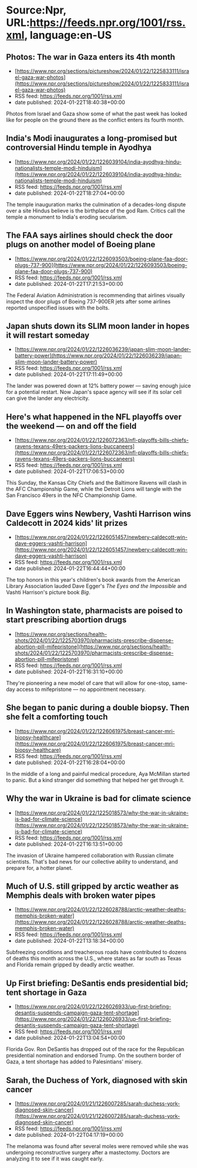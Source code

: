 # Source:Npr, URL:https://feeds.npr.org/1001/rss.xml, language:en-US

## Photos: The war in Gaza enters its 4th month
 - [https://www.npr.org/sections/pictureshow/2024/01/22/1225833111/israel-gaza-war-photos](https://www.npr.org/sections/pictureshow/2024/01/22/1225833111/israel-gaza-war-photos)
 - RSS feed: https://feeds.npr.org/1001/rss.xml
 - date published: 2024-01-22T18:40:38+00:00

Photos from Israel and Gaza show some of what the past week has looked like for people on the ground there as the conflict enters its fourth month.

## India's Modi inaugurates a long-promised but controversial Hindu temple in Ayodhya
 - [https://www.npr.org/2024/01/22/1226039104/india-ayodhya-hindu-nationalists-temple-modi-hinduism](https://www.npr.org/2024/01/22/1226039104/india-ayodhya-hindu-nationalists-temple-modi-hinduism)
 - RSS feed: https://feeds.npr.org/1001/rss.xml
 - date published: 2024-01-22T18:27:04+00:00

The temple inauguration marks the culmination of a decades-long dispute over a site Hindus believe is the birthplace of the god Ram. Critics call the temple a monument to India's eroding secularism.

## The FAA says airlines should check the door plugs on another model of Boeing plane
 - [https://www.npr.org/2024/01/22/1226093503/boeing-plane-faa-door-plugs-737-900](https://www.npr.org/2024/01/22/1226093503/boeing-plane-faa-door-plugs-737-900)
 - RSS feed: https://feeds.npr.org/1001/rss.xml
 - date published: 2024-01-22T17:21:53+00:00

The Federal Aviation Administration is recommending that airlines visually inspect the door plugs of Boeing 737-900ER jets after some airlines reported unspecified issues with the bolts.

## Japan shuts down its SLIM moon lander in hopes it will restart someday
 - [https://www.npr.org/2024/01/22/1226036239/japan-slim-moon-lander-battery-power](https://www.npr.org/2024/01/22/1226036239/japan-slim-moon-lander-battery-power)
 - RSS feed: https://feeds.npr.org/1001/rss.xml
 - date published: 2024-01-22T17:11:49+00:00

The lander was powered down at 12% battery power — saving enough juice for a potential restart. Now Japan's space agency will see if its solar cell can give the lander any electricity.

## Here's what happened in the NFL playoffs over the weekend — on and off the field
 - [https://www.npr.org/2024/01/22/1226072363/nfl-playoffs-bills-chiefs-ravens-texans-49ers-packers-lions-buccaneers](https://www.npr.org/2024/01/22/1226072363/nfl-playoffs-bills-chiefs-ravens-texans-49ers-packers-lions-buccaneers)
 - RSS feed: https://feeds.npr.org/1001/rss.xml
 - date published: 2024-01-22T17:06:53+00:00

This Sunday, the Kansas City Chiefs and the Baltimore Ravens will clash in the AFC Championship Game, while the Detroit Lions will tangle with the San Francisco 49ers in the NFC Championship Game.

## Dave Eggers wins Newbery, Vashti Harrison wins Caldecott in 2024 kids' lit prizes
 - [https://www.npr.org/2024/01/22/1226051457/newbery-caldecott-win-dave-eggers-vashti-harrison](https://www.npr.org/2024/01/22/1226051457/newbery-caldecott-win-dave-eggers-vashti-harrison)
 - RSS feed: https://feeds.npr.org/1001/rss.xml
 - date published: 2024-01-22T16:44:44+00:00

The top honors in this year's children's book awards from the American Library Association lauded Dave Egger's <em>The Eyes and the Impossible</em> and Vashti Harrison's picture book <em>Big</em>.

## In Washington state, pharmacists are poised to start prescribing abortion drugs
 - [https://www.npr.org/sections/health-shots/2024/01/22/1225703970/pharmacists-prescribe-dispense-abortion-pill-mifepristone](https://www.npr.org/sections/health-shots/2024/01/22/1225703970/pharmacists-prescribe-dispense-abortion-pill-mifepristone)
 - RSS feed: https://feeds.npr.org/1001/rss.xml
 - date published: 2024-01-22T16:31:10+00:00

They're pioneering a new model of care that will allow for one-stop, same-day access to mifepristone — no appointment necessary.

## She began to panic during a double biopsy. Then she felt a comforting touch
 - [https://www.npr.org/2024/01/22/1226061975/breast-cancer-mri-biopsy-healthcare](https://www.npr.org/2024/01/22/1226061975/breast-cancer-mri-biopsy-healthcare)
 - RSS feed: https://feeds.npr.org/1001/rss.xml
 - date published: 2024-01-22T16:28:04+00:00

In the middle of a long and painful medical procedure, Aya McMillan started to panic. But a kind stranger did something that helped her get through it.

## Why the war in Ukraine is bad for climate science
 - [https://www.npr.org/2024/01/22/1225018573/why-the-war-in-ukraine-is-bad-for-climate-science](https://www.npr.org/2024/01/22/1225018573/why-the-war-in-ukraine-is-bad-for-climate-science)
 - RSS feed: https://feeds.npr.org/1001/rss.xml
 - date published: 2024-01-22T16:13:51+00:00

The invasion of Ukraine hampered collaboration with Russian climate scientists. That's bad news for our collective ability to understand, and prepare for, a hotter planet.

## Much of U.S. still gripped by arctic weather as Memphis deals with broken water pipes
 - [https://www.npr.org/2024/01/22/1226028788/arctic-weather-deaths-memphis-broken-water](https://www.npr.org/2024/01/22/1226028788/arctic-weather-deaths-memphis-broken-water)
 - RSS feed: https://feeds.npr.org/1001/rss.xml
 - date published: 2024-01-22T13:18:34+00:00

Subfreezing conditions and treacherous roads have contributed to dozens of deaths this month across the U.S., where states as far south as Texas and Florida remain gripped by deadly arctic weather.

## Up First briefing: DeSantis ends presidential bid; tent shortage in Gaza
 - [https://www.npr.org/2024/01/22/1226026933/up-first-briefing-desantis-suspends-campaign-gaza-tent-shortage](https://www.npr.org/2024/01/22/1226026933/up-first-briefing-desantis-suspends-campaign-gaza-tent-shortage)
 - RSS feed: https://feeds.npr.org/1001/rss.xml
 - date published: 2024-01-22T13:04:54+00:00

Florida Gov. Ron DeSantis has dropped out of the race for the Republican presidential nomination and endorsed Trump. On the southern border of Gaza, a tent shortage has added to Palesintians' misery.

## Sarah, the Duchess of York, diagnosed with skin cancer
 - [https://www.npr.org/2024/01/21/1226007285/sarah-duchess-york-diagnosed-skin-cancer](https://www.npr.org/2024/01/21/1226007285/sarah-duchess-york-diagnosed-skin-cancer)
 - RSS feed: https://feeds.npr.org/1001/rss.xml
 - date published: 2024-01-22T04:17:19+00:00

The melanoma was found after several moles were removed while she was undergoing reconstructive surgery after a mastectomy. Doctors are analyzing it to see if it was caught early.

